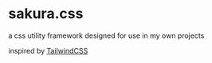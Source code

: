 # sakura.css

a css utility framework designed for use in my own projects

inspired by [TailwindCSS](https://tailwindcss.com/)
